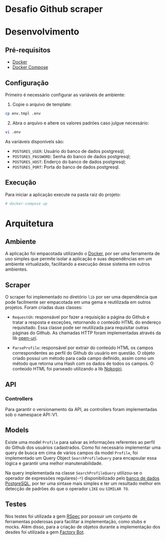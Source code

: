 # Desafio Github scraper 

# Desenvolvimento

## Pré-requisitos

- [Docker](https://docs.docker.com/get-docker/)
- [Docker Compose](https://docs.docker.com/compose/install/)

## Configuração

Primeiro é necessário configurar as variáveis de ambiente:

1. Copie o arquivo de template:
```bash
cp env.tmpl .env
```
2. Abra o arquivo e altere os valores padrões caso julgue necessário:
```bash
vi .env
```
As variáveis disponívels são:

- `POSTGRES_USER`: Usuário do banco de dados postgresql; 
- `POSTGRES_PASSWORD`: Senha do banco de dados postgresql;
- `POSTGRES_HOST`: Enderço do banco de dados postgresql;
- `POSTGRES_PORT`: Porta do banco de dados postgresql.

## Execução

Para iniciar a aplicação execute na pasta raiz do projeto:

```bash
# docker-compose up
```

# Arquitetura

## Ambiente
A aplicação foi empacotada utilizando o [Docker](https://www.docker.com/), por ser uma ferramenta de uso simples que permite isolar a aplicação e suas dependências em um ambiente virtualizado, facilitando a execução desse sistema em outros ambientes.

## Scraper

O scraper foi implementado no diretório `lib` por ser uma dependência que pode facilmente ser empacotada em uma gema e reutilizada em outros projetos. Foram criadas duas classes:
- `RequestGh`: responsável por fazer a requisição a página do Github e tratar a resposta e exceções, retornando o conteúdo HTML do endereço requisitado. Essa classe pode ser reutilizada para requisitar outras páginas do Github. As chamadas HTTP foram implementadas através da lib [open-uri](https://www.rubydoc.info/stdlib/open-uri/OpenURI).

- `ParseProfile`: responsável por extrair do conteúdo HTML os campos correspondentes ao perfil do Github do usuário em questão. O objeto criado possui um método para cada campo definido, assim como um método que retorna uma Hash com os dados de todos os campos. O conteúdo HTML foi parseado utilizando a lib [Nokogiri](https://nokogiri.org/).

## API

### Controllers

Para garantir o versionamento da API, as controllers foram implementadas sob o namespace API::V1.

## Models

Existe uma model `Profile` para salvar as informações referentes ao perfil do Github dos usuários cadastrados. Como foi necessário implementar uma query de busca em cima de vários campos da model `Profile`, foi implementado um Query Object `SearchProfileQuery` para encapsular essa lógica e garantir uma melhor manutenabilidade.

Na query implementada na classe `SearchProfileQuery` utilizou-se o operador de expressões regulares(`~*`) disponibilizado pelo [banco de dados PostgreSQL](https://www.postgresql.org/docs/9.6/functions-matching.html#FUNCTIONS-POSIX-TABLE), por ter uma sintaxe mais simples e ter um resultado melhor em detecção de padrões do que o operador `LIKE` ou `SIMILAR TO`.

## Testes

Nos testes foi utilizada a gem [RSpec](https://rspec.info/) por possuir um conjunto de ferramentas poderosas para facilitar a implementação, como stubs e mocks. Além disso, para a criação de objetos durante a implementação dos desdes foi utilizada a gem [Factory Bot](https://github.com/thoughtbot/factory_bot).
